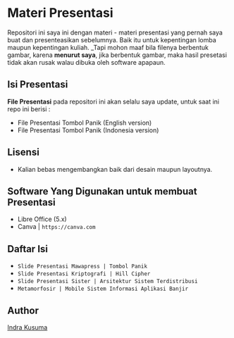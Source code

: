 # Materi Presentasi
Repositori ini saya ini dengan materi - materi presentasi yang pernah saya buat dan presenteasikan sebelumnya. Baik itu untuk kepentingan lomba maupun kepentingan kuliah. _Tapi mohon maaf bila filenya berbentuk gambar, karena **menurut saya**, jika berbentuk gambar, maka hasil presetasi tidak akan rusak walau dibuka oleh software apapaun.

## Isi Presentasi
**File Presentasi** pada repositori ini akan selalu saya update, untuk saat ini repo ini berisi :
- File Presentasi Tombol Panik (English version)
- File Presentasi Tombol Panik (Indonesia version)

## Lisensi
- Kalian bebas mengembangkan baik dari desain maupun layoutnya.

## Software Yang Digunakan untuk membuat Presentasi
- Libre Office (5.x)
- Canva | `https://canva.com`

## Daftar Isi 
- `Slide Presentasi Mawapress | Tombol Panik`
- `Slide Presentasi Kriptografi | Hill Cipher`
- `Slide Presentasi Sister | Arsitektur Sistem Terdistribusi`
- `Metamorfosir | Mobile Sistem Informasi Aplikasi Banjir`

## Author
 [Indra Kusuma](http://indrakusuma.web.id)

